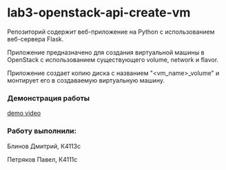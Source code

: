 # lab3-openstack-api-create-vm

Репозиторий содержит веб-приложение на Python с использованием веб-сервера Flask.

Приложение предназначено для создания виртуальной машины в OpenStack с использованием существующего volume, network и flavor.

Приложение создает копию диска с названием "<vm_name>_volume" и монтирует его в создаваемую виртуальную машину.

### Демонстрация работы

[demo video](https://niuitmo-my.sharepoint.com/:v:/g/personal/410953_niuitmo_ru/EYguwCSqsE1AiSQ4VEJP4ZoB7V3ICxPlweJ2076_tE2d3A?nav=eyJyZWZlcnJhbEluZm8iOnsicmVmZXJyYWxBcHAiOiJPbmVEcml2ZUZvckJ1c2luZXNzIiwicmVmZXJyYWxBcHBQbGF0Zm9ybSI6IldlYiIsInJlZmVycmFsTW9kZSI6InZpZXciLCJyZWZlcnJhbFZpZXciOiJNeUZpbGVzTGlua0NvcHkifX0&e=dWJp9N)

### Работу выполнили:
Блинов Дмитрий, К4113с

Петряков Павел, К4111с